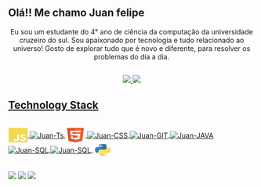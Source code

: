 ## Olá!! Me chamo Juan felipe

<div align="center">
Eu sou um estudante do 4° ano de ciência da computação da universidade cruzeiro do sul. Sou apaixonado por tecnologia e tudo relacionado ao universo! Gosto de explorar tudo que é novo e diferente, para resolver os problemas do dia a dia.
</div>




## 

<div align="center">
  <a href="https://github.com/felipejuan5">
  <img height="160em" src="https://github-readme-stats.vercel.app/api?username=felipejuan5&show_icons=true&theme=algolia&include_all_commits=true&count_private=true"/>
  <img height="160em" src="https://github-readme-stats.vercel.app/api/top-langs/?username=felipejuan5&layout=compact&langs_count=7&theme=algolia"/>
</div>

## Technology Stack 


<div style="display: inline_block"><br>
  <img align="center" alt="Juan-Js" height="30" width="40" src="https://raw.githubusercontent.com/devicons/devicon/master/icons/javascript/javascript-plain.svg">
  <img align="center" alt="Juan-Ts" height="30" width="40" src="https://cdn.jsdelivr.net/gh/devicons/devicon/icons/arduino/arduino-original.svg" />       
  <img align="center" alt="Juan-HTML" height="30" width="40" src="https://raw.githubusercontent.com/devicons/devicon/master/icons/html5/html5-original.svg">
  <img align="center" alt="Juan-CSS" height="30" width="40" src="https://cdn.jsdelivr.net/gh/devicons/devicon/icons/css3/css3-original.svg" />
  <img align="center" alt="Juan-GIT" height="30" width="40" src="https://cdn.jsdelivr.net/gh/devicons/devicon/icons/git/git-original.svg" />
  <img align="center" alt="Juan-JAVA" height="30" width="40" src="https://cdn.jsdelivr.net/gh/devicons/devicon/icons/java/java-original.svg" />
  <img align="center" alt="Juan-SQL" height="30" width="40" src="https://cdn.jsdelivr.net/gh/devicons/devicon/icons/mysql/mysql-original.svg" />
  <img align="center" alt="Juan-SQL" height="30" width="40" src="https://cdn.jsdelivr.net/gh/devicons/devicon/icons/oracle/oracle-original.svg" />       
  <img align="center" alt="Juan-Python" height="30" width="40" src="https://raw.githubusercontent.com/devicons/devicon/master/icons/python/python-original.svg">

  
</div>

##

<div> 
  
  <a href="https://www.instagram.com/juan_altran/" target="_blank"><img src="https://img.shields.io/badge/-Instagram-%23E4405F?style=for-the-badge&logo=instagram&logoColor=white" target="_blank"></a>
  <a href = "mailto:juanfelipealtran@gmail.com"><img src="https://img.shields.io/badge/-Gmail-%23333?style=for-the-badge&logo=gmail&logoColor=white" target="_blank"></a>
  <a href="https://www.linkedin.com/in/juan-felipe-a85b05208/" target="_blank"><img src="https://img.shields.io/badge/-LinkedIn-%230077B5?style=for-the-badge&logo=linkedin&logoColor=white" target="_blank"></a>


